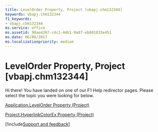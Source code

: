 ```yaml
---
title: LevelOrder Property, Project [vbapj.chm132344]
keywords: vbapj.chm132344
f1_keywords:
- vbapj.chm132344
ms.service: office
ms.assetid: 90ae4267-c4c1-44b1-9a87-eb801833e451
ms.date: 06/08/2017
ms.localizationpriority: medium
---
```



# LevelOrder Property, Project [vbapj.chm132344]

Hi there! You have landed on one of our F1 Help redirector pages. Please select the topic you were looking for below.

[Application.LevelOrder Property (Project)](https://msdn.microsoft.com/library/c8cf70bb-7808-48c4-43b4-c7f693d4613d%28Office.15%29.aspx)

[Project.HyperlinkColorEx Property (Project)](https://msdn.microsoft.com/library/ee305b13-9375-47d4-4cae-c81af86f3606%28Office.15%29.aspx)

[!include[Support and feedback](~/includes/feedback-boilerplate.md)]